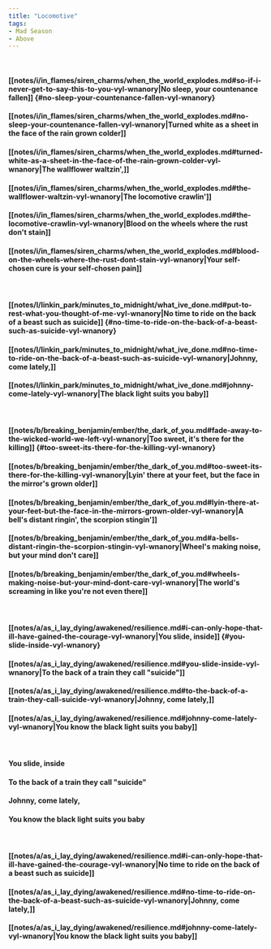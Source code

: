 ```yaml
---
title: "Locomotive"
tags:
- Mad Season
- Above
---
```

&nbsp;
#### [[notes/i/in_flames/siren_charms/when_the_world_explodes.md#so-if-i-never-get-to-say-this-to-you-vyl-wnanory|No sleep, your countenance fallen]] {#no-sleep-your-countenance-fallen-vyl-wnanory}
#### [[notes/i/in_flames/siren_charms/when_the_world_explodes.md#no-sleep-your-countenance-fallen-vyl-wnanory|Turned white as a sheet in the face of the rain grown colder]]
#### [[notes/i/in_flames/siren_charms/when_the_world_explodes.md#turned-white-as-a-sheet-in-the-face-of-the-rain-grown-colder-vyl-wnanory|The wallflower waltzin',]]
#### [[notes/i/in_flames/siren_charms/when_the_world_explodes.md#the-wallflower-waltzin-vyl-wnanory|The locomotive crawlin']]
#### [[notes/i/in_flames/siren_charms/when_the_world_explodes.md#the-locomotive-crawlin-vyl-wnanory|Blood on the wheels where the rust don't stain]]
#### [[notes/i/in_flames/siren_charms/when_the_world_explodes.md#blood-on-the-wheels-where-the-rust-dont-stain-vyl-wnanory|Your self-chosen cure is your self-chosen pain]]
&nbsp;
#### [[notes/l/linkin_park/minutes_to_midnight/what_ive_done.md#put-to-rest-what-you-thought-of-me-vyl-wnanory|No time to ride on the back of a beast such as suicide]] {#no-time-to-ride-on-the-back-of-a-beast-such-as-suicide-vyl-wnanory}
#### [[notes/l/linkin_park/minutes_to_midnight/what_ive_done.md#no-time-to-ride-on-the-back-of-a-beast-such-as-suicide-vyl-wnanory|Johnny, come lately,]]
#### [[notes/l/linkin_park/minutes_to_midnight/what_ive_done.md#johnny-come-lately-vyl-wnanory|The black light suits you baby]]
&nbsp;
#### [[notes/b/breaking_benjamin/ember/the_dark_of_you.md#fade-away-to-the-wicked-world-we-left-vyl-wnanory|Too sweet, it's there for the killing]] {#too-sweet-its-there-for-the-killing-vyl-wnanory}
#### [[notes/b/breaking_benjamin/ember/the_dark_of_you.md#too-sweet-its-there-for-the-killing-vyl-wnanory|Lyin' there at your feet, but the face in the mirror's grown older]]
#### [[notes/b/breaking_benjamin/ember/the_dark_of_you.md#lyin-there-at-your-feet-but-the-face-in-the-mirrors-grown-older-vyl-wnanory|A bell's distant ringin', the scorpion stingin']]
#### [[notes/b/breaking_benjamin/ember/the_dark_of_you.md#a-bells-distant-ringin-the-scorpion-stingin-vyl-wnanory|Wheel's making noise, but your mind don't care]]
#### [[notes/b/breaking_benjamin/ember/the_dark_of_you.md#wheels-making-noise-but-your-mind-dont-care-vyl-wnanory|The world's screaming in like you're not even there]]
&nbsp;
#### [[notes/a/as_i_lay_dying/awakened/resilience.md#i-can-only-hope-that-ill-have-gained-the-courage-vyl-wnanory|You slide, inside]] {#you-slide-inside-vyl-wnanory}
#### [[notes/a/as_i_lay_dying/awakened/resilience.md#you-slide-inside-vyl-wnanory|To the back of a train they call "suicide"]]
#### [[notes/a/as_i_lay_dying/awakened/resilience.md#to-the-back-of-a-train-they-call-suicide-vyl-wnanory|Johnny, come lately,]]
#### [[notes/a/as_i_lay_dying/awakened/resilience.md#johnny-come-lately-vyl-wnanory|You know the black light suits you baby]]
&nbsp;
#### You slide, inside
#### To the back of a train they call "suicide"
#### Johnny, come lately,
#### You know the black light suits you baby
&nbsp;
#### [[notes/a/as_i_lay_dying/awakened/resilience.md#i-can-only-hope-that-ill-have-gained-the-courage-vyl-wnanory|No time to ride on the back of a beast such as suicide]]
#### [[notes/a/as_i_lay_dying/awakened/resilience.md#no-time-to-ride-on-the-back-of-a-beast-such-as-suicide-vyl-wnanory|Johnny, come lately,]]
#### [[notes/a/as_i_lay_dying/awakened/resilience.md#johnny-come-lately-vyl-wnanory|You know the black light suits you baby]]
